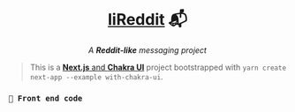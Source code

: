 <h1 align="center">
  <strong><a href="https://github.com/ArthurFiorette/lireddit/" target="_blank">liReddit</a> 📬</strong>
</h1>
<p align="center">
  <i>A <b>Reddit-like</b> messaging project</i>
</p>

> This is a [**Next.js** and **Chakra UI**](https://github.com/vercel/next.js/tree/canary/examples/with-chakra-ui) project bootstrapped with `yarn create next-app --example with-chakra-ui`.

### `📂 Front end code`